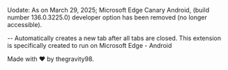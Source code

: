 Uodate: As on March 29, 2025; Microsoft Edge Canary Android, (build number 136.0.3225.0) developer option has been removed (no longer accessible).

--
Automatically creates a new tab after all tabs are closed.
This extension is specifically created to run on Microsoft Edge - Android

Made with ❤️ by thegravity98.
